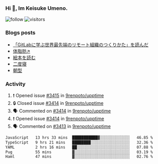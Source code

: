 ### Hi 👋, Im Keisuke Umeno.

<!--
**9renpoto/9renpoto** is a ✨ _special_ ✨ repository because its `README.md` (this file) appears on your GitHub profile.

Here are some ideas to get you started:

- 🔭 I’m currently working on ...
- 🌱 I’m currently learning ...
- 👯 I’m looking to collaborate on ...
- 🤔 I’m looking for help with ...
- 💬 Ask me about ...
- 📫 How to reach me: ...
- 😄 Pronouns: ...
- ⚡ Fun fact: ...
-->

![follow](https://img.shields.io/github/followers/9renpoto?label=Follow&style=social)
![visitors](https://komarev.com/ghpvc/?username=9renpoto&label=Profile%20views&color=0e75b6&style=flat)

### Blogs posts

<!-- BLOG-POST-LIST:START -->
- [「GitLabに学ぶ世界最先端のリモート組織のつくりかた」を読んだ](https://9renpoto.win/entry/2024/09/10/remote_organization)
- [体脂肪↗](https://9renpoto.win/entry/2024/08/12/gaining_fat)
- [絵本を読む](https://9renpoto.win/entry/2024/07/26/picture_book)
- [二度寝](https://9renpoto.win/entry/2024/07/18/going_back_to_sleep)
- [朝型](https://9renpoto.win/entry/2024/05/29/im-an-early)
<!-- BLOG-POST-LIST:END -->

### Activity

<!--START_SECTION:activity-->
1. ❗ Opened issue [#3415](https://github.com/9renpoto/upptime/issues/3415) in [9renpoto/upptime](https://github.com/9renpoto/upptime)
2. 🔒 Closed issue [#3414](https://github.com/9renpoto/upptime/issues/3414) in [9renpoto/upptime](https://github.com/9renpoto/upptime)
3. 🗣 Commented on [#3414](https://github.com/9renpoto/upptime/issues/3414#issuecomment-2387873807) in [9renpoto/upptime](https://github.com/9renpoto/upptime)
4. ❗ Opened issue [#3414](https://github.com/9renpoto/upptime/issues/3414) in [9renpoto/upptime](https://github.com/9renpoto/upptime)
5. 🗣 Commented on [#3413](https://github.com/9renpoto/upptime/issues/3413#issuecomment-2387805571) in [9renpoto/upptime](https://github.com/9renpoto/upptime)
<!--END_SECTION:activity-->

<!--START_SECTION:waka-->

```txt
JavaScript   13 hrs 33 mins  ███████████▓░░░░░░░░░░░░░   46.85 %
TypeScript   9 hrs 21 mins   ████████░░░░░░░░░░░░░░░░░   32.36 %
YAML         2 hrs 16 mins   ██░░░░░░░░░░░░░░░░░░░░░░░   07.88 %
Pug          55 mins         ▓░░░░░░░░░░░░░░░░░░░░░░░░   03.19 %
Haml         47 mins         ▓░░░░░░░░░░░░░░░░░░░░░░░░   02.76 %
```

<!--END_SECTION:waka-->
